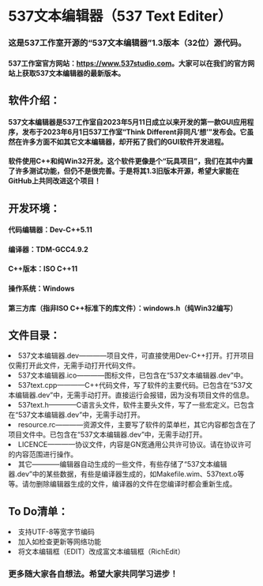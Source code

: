 # 537文本编辑器（537 Text Editer）
<h3>这是537工作室开源的“537文本编辑器”1.3版本（32位）源代码。</h3>
<h4>537工作室官方网站：<a href="https://www.537studio.com" target="_blank">https://www.537studio.com</a>。大家可以在我们的官方网站上获取537文本编辑器的最新版本。</h4>
<h2>软件介绍：</h2>
<h4>537文本编辑器是537工作室自2023年5月11日成立以来开发的第一款GUI应用程序，发布于2023年6月1日537工作室“Think Different非同凡‘想’”发布会。它虽然在许多方面不如其它文本编辑器，却开拓了我们的GUI软件开发进程。</h4>
<h4>软件使用C++和纯Win32开发。这个软件更像是个“玩具项目”，我们在其中内置了许多测试功能，但仍不是很完善。于是将其1.3旧版本开源，希望大家能在GitHub上共同改进这个项目！</h4>
<h2>开发环境：</h2>
  <h4>代码编辑器：Dev-C++5.11</h4>
  <h4>编译器：TDM-GCC4.9.2</h4>
  <h4>C++版本：ISO C++11</h4>
  <h4>操作系统：Windows</h4>
  <h4>第三方库（指非ISO C++标准下的库文件）：windows.h（纯Win32编写）</h4>
<h2>文件目录：</h2>
  <li>537文本编辑器.dev————项目文件，可直接使用Dev-C++打开。打开项目仅需打开此文件，无需手动打开代码文件。</li>
  <li>537文本编辑器.ico————图标文件，已包含在“537文本编辑器.dev”中。</li>
  <li>537text.cpp————C++代码文件，写了软件的主要代码。已包含在“537文本编辑器.dev”中，无需手动打开。直接运行会报错，因为没有项目文件的信息。</li>
  <li>537text.h————C语言头文件，软件主要头文件，写了一些宏定义。已包含在“537文本编辑器.dev”中，无需手动打开。</li>
  <li>resource.rc————资源文件，主要写了软件的菜单栏，其它内容都包含在了项目文件中。已包含在“537文本编辑器.dev”中，无需手动打开。</li>
  <li>LICENCE————协议文件，内容是GN宽通用公共许可协议。请在协议许可的内容范围进行操作。</li>
  <li>其它————编辑器自动生成的一些文件，有些存储了“537文本编辑器.dev”中的某些数据，有些是编译器生成的，如Makefile.wim、537text.o等等。请勿删除编辑器生成的文件，编译器的文件在您编译时都会重新生成。</li>
<h2>To Do清单：</h2>
<li>支持UTF-8等宽字节编码</li>
<li>加入如检查更新等网络功能</li>
<li>将文本编辑框（EDIT）改成富文本编辑框（RichEdit）</li>
<h3>更多随大家各自想法。希望大家共同学习进步！</h3>
